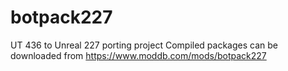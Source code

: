 # botpack227
UT 436 to Unreal 227 porting project
Compiled packages can be downloaded from https://www.moddb.com/mods/botpack227
